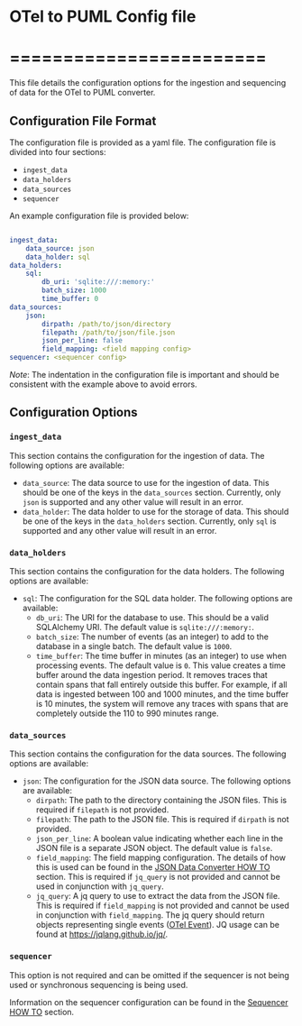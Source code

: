 # OTel to PUML Config file
# ========================

This file details the configuration options for the ingestion and sequencing of data for the OTel to PUML converter.

## Configuration File Format
The configuration file is provided as a yaml file. The configuration file is divided into four sections: 
* `ingest_data`
* `data_holders`
* `data_sources`
* `sequencer`

An example configuration file is provided below:

```yaml

ingest_data:
    data_source: json
    data_holder: sql
data_holders:
    sql:
        db_uri: 'sqlite:///:memory:'
        batch_size: 1000
        time_buffer: 0
data_sources:
    json:
        dirpath: /path/to/json/directory
        filepath: /path/to/json/file.json
        json_per_line: false
        field_mapping: <field mapping config>
sequencer: <sequencer config>
```

*Note*: The indentation in the configuration file is important and should be consistent with the example above to avoid errors.    

## Configuration Options

### `ingest_data`
This section contains the configuration for the ingestion of data. The following options are available:
* `data_source`: The data source to use for the ingestion of data. This should be one of the keys in the `data_sources` section. Currently, only `json` is supported and any other value will result in an error.
* `data_holder`: The data holder to use for the storage of data. This should be one of the keys in the `data_holders` section. Currently, only `sql` is supported and any other value will result in an error.

### `data_holders`
This section contains the configuration for the data holders. The following options are available:
* `sql`: The configuration for the SQL data holder. The following options are available:
    * `db_uri`: The URI for the database to use. This should be a valid SQLAlchemy URI. The default value is `sqlite:///:memory:`.
    * `batch_size`: The number of events (as an integer) to add to the database in a single batch. The default value is `1000`.
    * `time_buffer`: The time buffer in minutes (as an integer) to use when processing events. The default value is `0`. This value creates a time buffer around the data ingestion period. It removes traces that contain spans that fall entirely outside this buffer. For example, if all data is ingested between 100 and 1000 minutes, and the time buffer is 10 minutes, the system will remove any traces with spans that are completely outside the 110 to 990 minutes range.

### `data_sources`
This section contains the configuration for the data sources. The following options are available:
* `json`: The configuration for the JSON data source. The following options are available:
    * `dirpath`: The path to the directory containing the JSON files. This is required if `filepath` is not provided.
    * `filepath`: The path to the JSON file. This is required if `dirpath` is not provided.
    * `json_per_line`: A boolean value indicating whether each line in the JSON file is a separate JSON object. The default value is `false`.
    * `field_mapping`: The field mapping configuration. The details of how this is used can be found in the [JSON Data Converter HOW TO](/docs/user/json_data_converter_HOWTO.md) section. This is required if `jq_query` is not provided and cannot be used in conjunction with `jq_query`.
    * `jq_query`: A jq query to use to extract the data from the JSON file. This is required if `field_mapping` is not provided and cannot be used in conjunction with `field_mapping`. The jq query should return objects representing single events ([OTel Event](/docs/user/json_data_converter_HOWTO.md#1-introduction)). JQ usage can be found at https://jqlang.github.io/jq/.

### `sequencer`
This option is not required and can be omitted if the sequencer is not being used or synchronous sequencing is being used.

Information on the sequencer configuration can be found in the [Sequencer HOW TO](/docs/user/sequencer_HOWTO.md) section.

